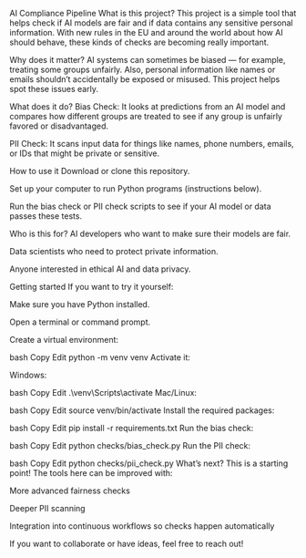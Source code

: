 AI Compliance Pipeline
What is this project?
This project is a simple tool that helps check if AI models are fair and if data contains any sensitive personal information. With new rules in the EU and around the world about how AI should behave, these kinds of checks are becoming really important.

Why does it matter?
AI systems can sometimes be biased — for example, treating some groups unfairly. Also, personal information like names or emails shouldn’t accidentally be exposed or misused. This project helps spot these issues early.

What does it do?
Bias Check: It looks at predictions from an AI model and compares how different groups are treated to see if any group is unfairly favored or disadvantaged.

PII Check: It scans input data for things like names, phone numbers, emails, or IDs that might be private or sensitive.

How to use it
Download or clone this repository.

Set up your computer to run Python programs (instructions below).

Run the bias check or PII check scripts to see if your AI model or data passes these tests.

Who is this for?
AI developers who want to make sure their models are fair.

Data scientists who need to protect private information.

Anyone interested in ethical AI and data privacy.

Getting started
If you want to try it yourself:

Make sure you have Python installed.

Open a terminal or command prompt.

Create a virtual environment:

bash
Copy
Edit
python -m venv venv
Activate it:

Windows:

bash
Copy
Edit
.\venv\Scripts\activate
Mac/Linux:

bash
Copy
Edit
source venv/bin/activate
Install the required packages:

bash
Copy
Edit
pip install -r requirements.txt
Run the bias check:

bash
Copy
Edit
python checks/bias_check.py
Run the PII check:

bash
Copy
Edit
python checks/pii_check.py
What’s next?
This is a starting point! The tools here can be improved with:

More advanced fairness checks

Deeper PII scanning

Integration into continuous workflows so checks happen automatically

If you want to collaborate or have ideas, feel free to reach out!
